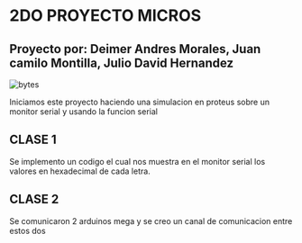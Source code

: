 # 2DO PROYECTO MICROS

## Proyecto por: Deimer Andres Morales, Juan camilo Montilla, Julio David Hernandez

![bytes](https://cloud.githubusercontent.com/assets/22163654/18617018/a8751cf6-7d8c-11e6-94a6-10aa088e0259.png)

Iniciamos este proyecto haciendo una simulacion en proteus 
sobre un monitor serial y usando la funcion serial

## CLASE 1

Se implemento un codigo el cual nos muestra en el monitor serial los valores en hexadecimal de cada letra.

## CLASE 2

Se comunicaron 2 arduinos mega y se creo un canal de comunicacion entre estos dos 
